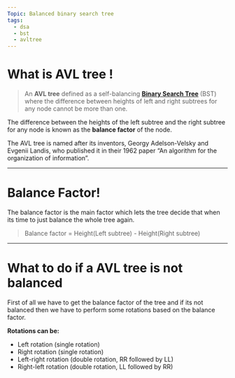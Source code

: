 ```yaml
---
Topic: Balanced binary search tree
tags:
  - dsa
  - bst
  - avltree
---
```

# What is AVL tree !
> An ****AVL tree**** defined as a self-balancing [****Binary Search Tree****](https://www.geeksforgeeks.org/binary-search-tree-data-structure/) (BST) where the difference between heights of left and right subtrees for any node cannot be more than one.

The difference between the heights of the left subtree and the right subtree for any node is known as the ****balance factor**** of the node.

The AVL tree is named after its inventors, Georgy Adelson-Velsky and Evgenii Landis, who published it in their 1962 paper “An algorithm for the organization of information”.

---
# Balance Factor!
The balance factor is the main factor which lets the tree decide that when its time to just balance the whole tree again.
> Balance factor = Height(Left subtree) - Height(Right subtree)

---

#  What to do if a AVL tree is not balanced
First of all we have to get the balance factor of the tree and if its not balanced then we have to perform some rotations based on the balance factor.

**Rotations can be:**
- Left rotation (single rotation)
- Right rotation (single rotation)
- Left-right rotation (double rotation, RR followed by LL)
- Right-left rotation (double rotation, LL followed by RR)
